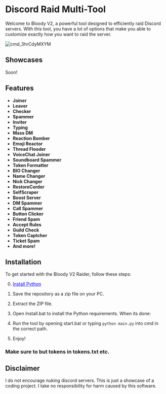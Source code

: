 # Discord Raid Multi-Tool

Welcome to Bloody V2, a powerful tool designed to efficiently raid Discord servers. With this tool, you have a lot of options that make you able to customize exactly how you want to raid the server.

![cmd_3hrCdyMXYM](https://github.com/Venaste/discord-raid-tool/assets/165221254/bc233e11-12ba-472c-af23-496559c52f7c)

## Showcases

Soon!

## Features

- **Joiner**
- **Leaver**
- **Checker**
- **Spammer**
- **Inviter**
- **Typing**
- **Mass DM**
- **Reaction Bomber**
- **Emoji Reactor**
- **Thread Flooder**
- **VoiceChat Joiner**
- **Soundboard Spammer**
- **Token Formatter**
- **BIO Changer**
- **Name Changer**
- **Nick Changer**
- **RestoreCorder**
- **SelfScraper**
- **Boost Server**
- **DM Spammer**
- **Call Spammer**
- **Button Clicker**
- **Friend Spam**
- **Accept Rules**
- **Guild Check**
- **Token Captcher**
- **Ticket Spam**
- **And more!**
  

## Installation

To get started with the Bloody V2 Raider, follow these steps:

0. <a href="https://www.python.org/downloads/" style="color: blue;">Install Python</a>

1. Save the repository as a zip file on your PC.

2. Extract the ZIP file.

3. Open Install.bat to install the Python requirements. When its done:

4. Run the tool by opening start.bat or typing `python main.py` into cmd in the correct path.

5. Enjoy!

### Make sure to but tokens in tokens.txt etc.

## Disclaimer

I do not encourage nuking discord servers. This is just a showcase of a coding project. I take no responsibility for harm caused by this software.
